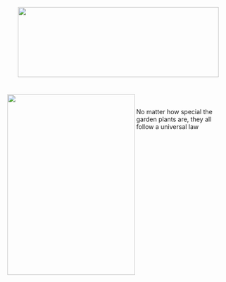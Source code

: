 <p align="center">
<img src="https://github.com/lady-h-world/My_Garden/blob/main/images/Garden_Symbol_images/title.png" width="456" height="159" />
</p>

#

<p>
<img align="left" src="https://github.com/lady-h-world/My_Garden/blob/main/images/Garden_Symbol_images/graden_symbol.png" width="290" height="410" />
<p>&nbsp;</p>

No matter how special the garden plants are, they all follow a universal law

</p>
<p>&nbsp;</p>
<p>&nbsp;</p>

